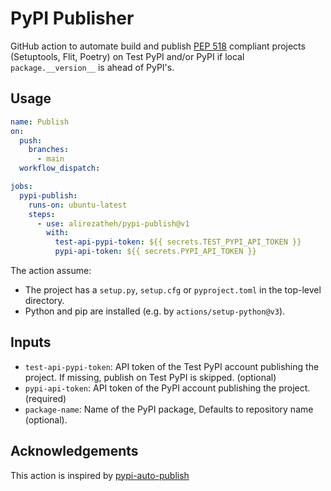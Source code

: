 # PyPI Publisher
GitHub action to automate build and publish
[PEP 518](https://peps.python.org/pep-0518/) compliant projects (Setuptools,
Flit, Poetry) on Test PyPI
and/or PyPI if local `package.__version__` is ahead of PyPI's.

## Usage
```yaml
name: Publish
on:
  push:
    branches:
      - main
  workflow_dispatch:

jobs:
  pypi-publish:
    runs-on: ubuntu-latest
    steps:
      - use: alirezatheh/pypi-publish@v1
        with:
          test-api-pypi-token: ${{ secrets.TEST_PYPI_API_TOKEN }}
          pypi-api-token: ${{ secrets.PYPI_API_TOKEN }}
```

The action assume:
- The project has a `setup.py`, `setup.cfg` or `pyproject.toml` in the
  top-level directory.
- Python and pip are installed (e.g. by `actions/setup-python@v3`).

## Inputs
- `test-api-pypi-token`: API token of the Test PyPI account publishing the
  project. If missing, publish on Test PyPI is skipped. (optional)
- `pypi-api-token`: API token of the PyPI account publishing the project.
  (required)
- `package-name`: Name of the PyPI package, Defaults to repository name
  (optional).


## Acknowledgements
This action is inspired by
[pypi-auto-publish](https://github.com/etils-actions/pypi-auto-publish)
